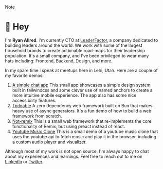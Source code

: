 > [!NOTE]
> # 👋 Hey
> 
> I'm **Ryan Allred**. I'm currently CTO at [LeaderFactor](https://leaderfactor.com), a company dedicated to building leaders around the world. We work with some of the largest household brands to create actionable road-maps for their leadership population. It's a small company, and I've been privileged to wear many hats including: Frontend, Backend, Design, and more.
>
> In my spare time I speak at meetups here in Lehi, Utah. Here are a couple of my favorite demos:
> 1. [A simple chat app](https://github.com/Synvox/remix-chat-sse)
     This small app showcases a simple design system built in tailwindcss and some clever use of named anchors to create a more intuitive mobile experience. The app also has some nice accessibility features.
> 2. [Todoable](https://github.com/Synvox/todoable)
     A zero dependency web framework built on Bun that makes heavy use of async generators. It's a fun demo of how to build a web framework from scratch.
> 3. [Not-remix](https://github.com/Synvox/not-remix)
     This is a small web framework that re-implements the core functionality of Remix, but using preact instead of react.
> 4. [Youtube Music Clone](https://github.com/Synvox/youtube-music-demo)
     This is a small demo of a youtube music clone that uses the youtube api to fetch music and play it in the browser, including a custom audio player and visualizer.

Although most of my work is not open source, I'm always happy to chat about my experiences and learnings. Feel free to reach out to me on [LinkedIn](https://www.linkedin.com/in/ryan-allred/) or [Twitter](https://x.com/ryannallred).
